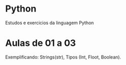 # Python
 Estudos e exercicios da linguagem Python

 # Aulas de 01 a 03
 Exemplificando: Strings(str), Tipos (Int, Floot, Boolean). 
